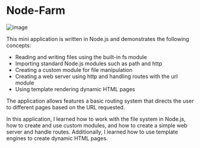 # Node-Farm

![image](https://user-images.githubusercontent.com/99020542/215141889-940474e8-5bc7-41ca-bfdb-1932b0f15b59.png)

This mini application is written in Node.js and demonstrates the following concepts:

- Reading and writing files using the built-in fs module
- Importing standard Node.js modules such as path and http
- Creating a custom module for file manipulation
- Creating a web server using http and handling routes with the url module
- Using template rendering dynamic HTML pages

The application allows features a basic routing system that directs the user to different pages based on the URL requested.

In this application, I learned how to work with the file system in Node.js, how to create and use custom modules, and how to create a simple web server and handle routes. Additionally, I learned how to use template engines to create dynamic HTML pages.
